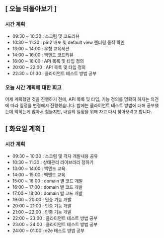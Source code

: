 ## [ 오늘 되돌아보기 ]

### 시간 계획

- 09:30 ~ 10:30 : 스크럼 및 코드리뷰
- 10:30 ~ 11:30 : pm2 배포 및 default view 렌더링 동작 확인
- 13:00 ~ 14:00 : 우형 교육세션
- 14:00 ~ 16:00 : 백엔드 코드리뷰
- 16:00 ~ 18:00 : API 목록 및 타입 정의
- 20:00 ~ 22:00 : API 목록 및 타입 정의
- 22:30 ~ 01:30 : 클라이언트 테스트 방법 공부

### 오늘 시간 계획에 대한 회고

어제 계획했던 것을 진행하기 전에, API 목록 및 타입, 기능 정의를 명확히 하자는 의견에 따라
일정을 변경해서 진행했습니다. 밤에는 클라이언트 테스트 방법에 대해 공부했는데
막히는게 많아서 힘들지만, 내일의 일정을 위해 자고 다시 찾아보려고 합니다.

## [ 화요일 계획 ]

### 시간 계획

- 09:30 ~ 10:30 : 스크럼 및 각자 개발내용 공유
- 10:30 ~ 11:30 : 상태관리 라이브러리 정하기
- 13:00 ~ 14:00 : 백엔드 교육
- 14:00 ~ 15:00 : 백엔드 교육
- 15:00 ~ 16:00 : domain 별 코드 개발
- 16:00 ~ 17:00 : domain 별 코드 개발
- 17:00 ~ 18:00 : domain 별 코드 개발
- 19:00 ~ 20:00 : 인증 기능 개발
- 20:00 ~ 21:00 : 인증 기능 개발
- 21:00 ~ 22:00 : 인증 기능 개발
- 22:00 ~ 23:00 : 클라이언트 테스트 방법 공부
- 23:00 ~ 24:00 : 클라이언트 테스트 방법 공부
- 24:00 ~ 01:00 : e2e 테스트 방법 공부
